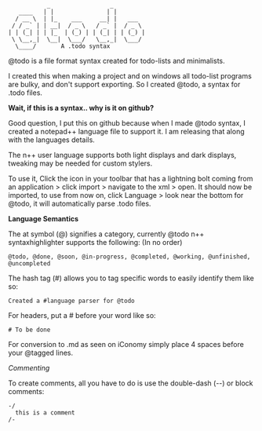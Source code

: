                _                 _       
       ____   | |               | |      
      / __ \  | |_    ___     __| |   ___  
     / / _` | | __|  / _ \   / _` |  / _ \ 
    | | (_| | | |_  | (_) | | (_| | | (_) |
     \ \__,_|  \__|  \___/   \__,_|  \___/ 
      \____/       A .todo syntax
       
@todo is a file format syntax created for todo-lists and minimalists.

I created this when making a project and on windows all todo-list programs are bulky, and don't support exporting.
So I created @todo, a syntax for .todo files.

**Wait, if this is a syntax.. why is it on github?**

Good question, I put this on github because when I made @todo syntax, I created a notepad++ language file to support it. 
I am releasing that along with the languages details.

The n++ user language supports both light displays and dark displays, tweaking may be needed for custom stylers.

To use it, Click the icon in your toolbar that has a lightning bolt coming from an application > click import > navigate to the xml > open.
It should now be imported, to use from now on, click Language > look near the bottom for @todo, it will automatically parse .todo files.

**Language Semantics**

The at symbol (@) signifies a category, currently @todo n++ syntaxhighlighter supports the following: (In no order)

    @todo, @done, @soon, @in-progress, @completed, @working, @unfinished, @uncompleted

The hash tag (#) allows you to tag specific words to easily identify them like so:

    Created a #language parser for @todo
    
For headers, put a # before your word like so:

    # To be done
    
For conversion to .md as seen on iConomy simply place 4 spaces before your @tagged lines.

*Commenting*

To create comments, all you have to do is use the double-dash (--) or block comments:

    -/
      this is a comment
    /-
